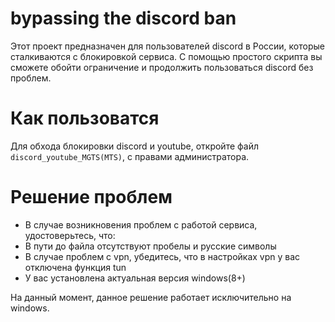 # bypassing the discord ban

Этот проект предназначен для пользователей discord в России, которые сталкиваются   с блокировкой сервиса. С помощью простого скрипта вы сможете обойти ограничение и продолжить пользоваться discord без проблем. 

# Как пользоватся
Для обхода блокировки discord и youtube, откройте файл `discord_youtube_MGTS(MTS)`, с правами администратора.

# Решение проблем
- В случае возникновения проблем с работой сервиса, удостоверьтесь, что: 
- В пути до файла отсутствуют пробелы и русские символы
- В случае проблем с vpn, убедитесь, что в настройках vpn у вас отключена функция tun
- У вас установлена актуальная версия windows(8+) 

На данный момент, данное решение работает исключительно на windows. 

